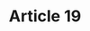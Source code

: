 ---
pid: pt34
title: Article 19
location_transcription: Find a decrepit abandoned industrial complex
coordinates: "[-75.1286173, 39.9862606]"
zipcode: '19144'
gen_neighborhood: Northwest Philadelphia
neighborhood: Germantown
outside_phl: 
age: '45'
age_range: 40-49
instagram: 
image_file_name: pt_34.jpg
proposal_transcription: |-
  Find a decrepit abandoned industrial complex. Create an artist community that is a monument to free expression.
  A monument for the current city would be active and reflect a [illegible] the creation of the bill of rights.
  [Image of buildings with different forms with street lights]
topic: Architecture,Human Rights,Politics,Freedom
topic_summary: 0, 0, 0, 0, 0
type: Building,Space,Vacant Lot
keywords_other: housing, community, artists, freedom of expression
credit: Casey O'Donnel
image_labels: 
twitter: 
facebook: 
permalink: "/monuments/pt34/"
layout: item-page
---